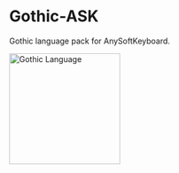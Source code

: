 # Gothic-ASK
Gothic language pack for AnySoftKeyboard.

<a href="https://en.wikipedia.org/wiki/Gothic_language"><img alt="Gothic Language" src="https://upload.wikimedia.org/wikipedia/commons/b/b5/Gothic_flag.svg" height="200pt"/></a>
